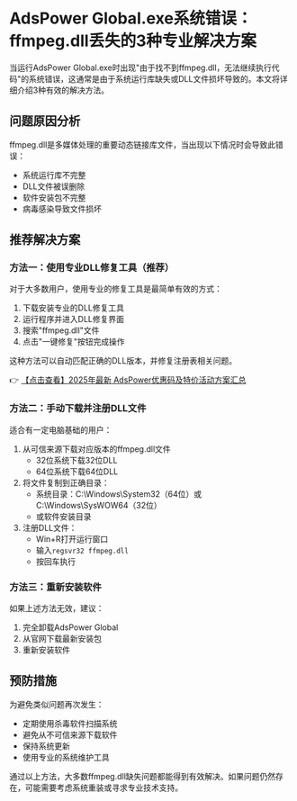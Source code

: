 # AdsPower Global.exe系统错误：ffmpeg.dll丢失的3种专业解决方案

当运行AdsPower Global.exe时出现"由于找不到ffmpeg.dll，无法继续执行代码"的系统错误，这通常是由于系统运行库缺失或DLL文件损坏导致的。本文将详细介绍3种有效的解决方法。

## 问题原因分析

ffmpeg.dll是多媒体处理的重要动态链接库文件，当出现以下情况时会导致此错误：
- 系统运行库不完整
- DLL文件被误删除
- 软件安装包不完整
- 病毒感染导致文件损坏

## 推荐解决方案

### 方法一：使用专业DLL修复工具（推荐）

对于大多数用户，使用专业的修复工具是最简单有效的方式：

1. 下载安装专业的DLL修复工具
2. 运行程序并进入DLL修复界面
3. 搜索"ffmpeg.dll"文件
4. 点击"一键修复"按钮完成操作

这种方法可以自动匹配正确的DLL版本，并修复注册表相关问题。

👉 [【点击查看】2025年最新 AdsPower优惠码及特价活动方案汇总](https://bit.ly/adspower_free)

### 方法二：手动下载并注册DLL文件

适合有一定电脑基础的用户：

1. 从可信来源下载对应版本的ffmpeg.dll文件
   - 32位系统下载32位DLL
   - 64位系统下载64位DLL
2. 将文件复制到正确目录：
   - 系统目录：C:\Windows\System32（64位）或C:\Windows\SysWOW64（32位）
   - 或软件安装目录
3. 注册DLL文件：
   - Win+R打开运行窗口
   - 输入`regsvr32 ffmpeg.dll`
   - 按回车执行

### 方法三：重新安装软件

如果上述方法无效，建议：

1. 完全卸载AdsPower Global
2. 从官网下载最新安装包
3. 重新安装软件

## 预防措施

为避免类似问题再次发生：
- 定期使用杀毒软件扫描系统
- 避免从不可信来源下载软件
- 保持系统更新
- 使用专业的系统维护工具

通过以上方法，大多数ffmpeg.dll缺失问题都能得到有效解决。如果问题仍然存在，可能需要考虑系统重装或寻求专业技术支持。